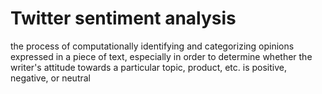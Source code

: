 # Twitter sentiment analysis
the process of computationally identifying and categorizing opinions expressed in a piece of text, especially in order to determine whether the writer's attitude towards a particular topic, product, etc. is positive, negative, or neutral

